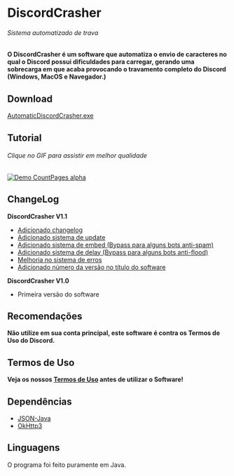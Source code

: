 # DiscordCrasher

###### Sistema automatizado de trava

**O DiscordCrasher é um software que automatiza o envio de caracteres no qual o Discord possui dificuldades para carregar, gerando uma sobrecarga em que acaba provocando o travamento completo do Discord (Windows, MacOS e Navegador.)**

## Download
[AutomaticDiscordCrasher.exe](https://github.com/DiscordCrasher/DiscordCrasher_v1/releases/download/1.1/AutomaticDiscordCrasher.exe)

## Tutorial
###### Clique no GIF para assistir em melhor qualidade

[![Demo CountPages alpha](https://j.gifs.com/814qgr.gif)](https://youtu.be/Bu8BqSbBFwc)

## ChangeLog
**DiscordCrasher V1.1**
- [Adicionado changelog](https://github.com/DiscordCrasher/DiscordCrasher_v1/blob/cce9d9dc2cbeaaeaff036586b02ec76fda2bc14d/src/main/resources/Changelog.fxml#L1-L10)
- [Adicionado sistema de update](https://github.com/DiscordCrasher/DiscordCrasher_v1/blob/3eca01c0950d19656733bc523b1550871a7bc3a1/src/main/java/me/dc/automaticdiscordcrasher/App.java#L28-L53)
- [Adicionado sistema de embed (Bypass para alguns bots anti-spam)](https://github.com/DiscordCrasher/DiscordCrasher_v1/blob/3eca01c0950d19656733bc523b1550871a7bc3a1/src/main/java/me/dc/automaticdiscordcrasher/utils/Flooder.java#L50-L63)
- [Adicionado sistema de delay (Bypass para alguns bots anti-flood)](https://github.com/DiscordCrasher/DiscordCrasher_v1/blob/3eca01c0950d19656733bc523b1550871a7bc3a1/src/main/java/me/dc/automaticdiscordcrasher/utils/Flooder.java#L109-L111)
- [Melhoria no sistema de erros](https://github.com/DiscordCrasher/DiscordCrasher_v1/blob/3eca01c0950d19656733bc523b1550871a7bc3a1/src/main/java/me/dc/automaticdiscordcrasher/utils/Flooder.java#L129-L147)
- [Adicionado número da versão no título do software](https://github.com/DiscordCrasher/DiscordCrasher_v1/blob/3eca01c0950d19656733bc523b1550871a7bc3a1/src/main/java/me/dc/automaticdiscordcrasher/AppManager.java#L21)

**DiscordCrasher V1.0**
- Primeira versão do software

## Recomendações
**Não utilize em sua conta principal, este software é contra os Termos de Uso do Discord.**

## Termos de Uso
**Veja os nossos [Termos de Uso](https://github.com/DiscordCrasher/DiscordCrasher_v1/blob/master/terms.md) antes de utilizar o Software!**

## Dependências
- [JSON-Java](https://github.com/douglascrockford/JSON-java)
- [OkHttp3](https://square.github.io/okhttp/)

## Linguagens

O programa foi feito puramente em Java.
